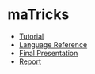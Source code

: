 # maTricks

* [Tutorial](./Tutorial.md)
* [Language Reference](./4_langugage_specification.pdf)
* [Final Presentation](https://drive.google.com/file/d/1exI1MjMIrzpqcKohy4wlFggWljxsmYZA/view?usp=sharing)
* [Report](./Report.md)